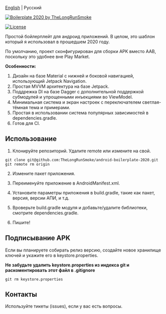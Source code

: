 [English](README.MD) | Русский

[![Boilerplate 2020 by TheLongRunSmoke](https://github.com/TheLongRunSmoke/android-boilerplate-2020/blob/gh-pages/static/header.jpg)](#)

[![License](https://img.shields.io/badge/License-Apache%202.0-blue.svg)](https://opensource.org/licenses/Apache-2.0)

Простой бойлерплейт для андроид приложений. В целом, это шаблон который я использовал в прошедшем 2020 году.

По умолчанию, проект сконфигурирован для сборки APK вместо AAB, поскольку это удобнее вне Play Market.

**Особенности:**
1. Дизайн на базе Material с нижней и боковой навигацией, использующий Jetpack Navigation.
2. Простая MVVM архитектура на базе Jetpack.
3. Поддрежка DI на базе Dagger с дополнительной поддержкой субмодулей и упрощенными инъекциями во ViewModel.
4. Минимальная система и экран настроек с переключателем светлая-тёмная тема и примерами.
5. Простая в использовании система популярных зависимостей в dependencies.gradle.
6. Готов для CI.

## Использование

1. Клонируйте репозиторий. Удалите remote или измените на свой.
```
git clone git@github.com:TheLongRunSmoke/android-boilerplate-2020.git
git remote rm origin
```

2. Измените пакет приложения.

2. Переименуйте приложение в AndroidManifest.xml. 

3. Установите параметры приложения в build.gradle, такие как пакет, версия, версии АПИ, и т.д.

4. Вроверьте build.gradle модуля и добавьте/удалите библиотеки, смотрите dependencies.gradle.

5. Пишите!

## Подписывание APK

Если вы планируете собирать релиз версию, создайте новое хранилище ключей и укажите его в keystore.properties. 

**Не забудьте удалить keystore.properties из индекса git и раскоментировать этот файл в .gitignore**
```
git rm keystore.properties
```

## Контакты

Используйте тикеты (issues), если у вас есть вопросы.